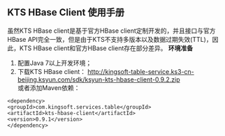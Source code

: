 ## KTS HBase Client 使用手册

虽然KTS HBase client是基于官方HBase client定制开发的，并且接口与官方HBase API完全一致，但是由于KTS不支持多版本以及数据过期失效(TTL)，因此，KTS HBase client和官方HBase client存在部分差异。
**环境准备**
1. 配置Java 7以上开发环境；
2. 下载KTS HBase client：
     http://kingsoft-table-service.ks3-cn-beijing.ksyun.com/sdk/ksyun-kts-hbase-client-0.9.2.zip<br>
或者添加Maven依赖：
```
<dependency>
<groupId>com.kingsoft.services.table</groupId>
<artifactId>kts-hbase-client</artifactId>
<version>0.9.1</version>
</dependency>
```
